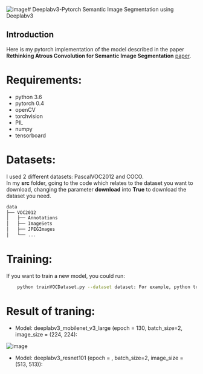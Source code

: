 ![image](https://github.com/user-attachments/assets/3a5a08ab-d0a0-44c4-8c65-496a16217ad3)# Deeplabv3-Pytorch
Semantic Image Segmentation using Deeplabv3

## Introduction 
Here is my pytorch implementation of the model described in the paper **Rethinking Atrous Convolution for Semantic Image Segmentation** [paper](https://arxiv.org/pdf/1706.05587v3). 

# Requirements: 
+ python 3.6
+ pytorch 0.4
+ openCV
+ torchvision
+ PIL
+ numpy
+ tensorboard

# Datasets: 
I used 2 different datasets: PascalVOC2012 and COCO. <br> 
In my **src** folder, going to the code which relates to the dataset you want to download, changing the parameter **download** into **True** to download the dataset you need. <br>

```sh
data
├── VOC2012
│   ├── Annotations  
│   ├── ImageSets
│   ├── JPEGImages
│   └── ...
```

# Training: 
If you want to train a new model, you could run:
```sh
    python trainVOCDataset.py --dataset dataset: For example, python train_voc.py --dataset VOC2012
```

# Result of traning: 
+ Model: deeplabv3_mobilenet_v3_large (epoch = 130, batch_size=2, image_size = (224, 224): <br> 

![image](https://github.com/user-attachments/assets/33afd0bd-236f-4ec7-aa85-24e67159bcd4)

+ Model: deeplabv3_resnet101 (epoch = , batch_size=2, image_size = (513, 513)): <br>

